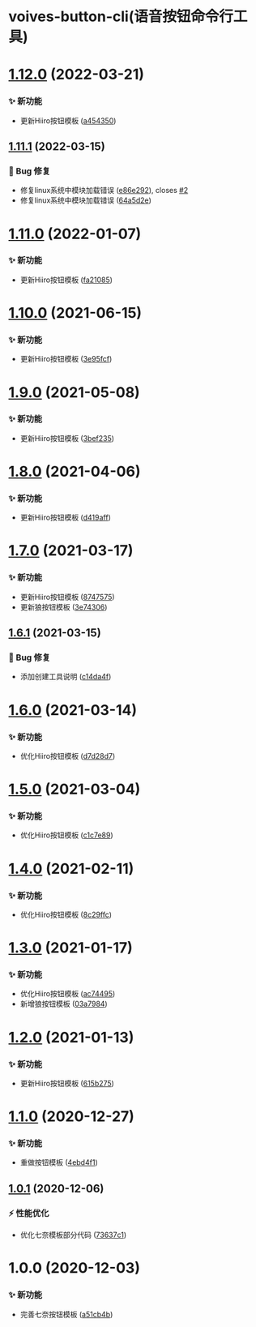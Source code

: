 # voives-button-cli(语音按钮命令行工具)

# [1.12.0](https://github.com/blacktunes/voices-button-cli/compare/v1.11.1...v1.12.0) (2022-03-21)


### ✨ 新功能

* 更新Hiiro按钮模板 ([a454350](https://github.com/blacktunes/voices-button-cli/commit/a454350))

## [1.11.1](https://github.com/blacktunes/voices-button-cli/compare/v1.11.0...v1.11.1) (2022-03-15)


### 🐛 Bug 修复

* 修复linux系统中模块加载错误 ([e86e292](https://github.com/blacktunes/voices-button-cli/commit/e86e292)), closes [#2](https://github.com/blacktunes/voices-button-cli/issues/2)
* 修复linux系统中模块加载错误 ([64a5d2e](https://github.com/blacktunes/voices-button-cli/commit/64a5d2e))

# [1.11.0](https://github.com/blacktunes/voices-button-cli/compare/v1.10.0...v1.11.0) (2022-01-07)


### ✨ 新功能

* 更新Hiiro按钮模板 ([fa21085](https://github.com/blacktunes/voices-button-cli/commit/fa21085))

# [1.10.0](https://github.com/blacktunes/voices-button-cli/compare/v1.9.0...v1.10.0) (2021-06-15)


### ✨ 新功能

* 更新Hiiro按钮模板 ([3e95fcf](https://github.com/blacktunes/voices-button-cli/commit/3e95fcf))

# [1.9.0](https://github.com/blacktunes/voices-button-cli/compare/v1.8.0...v1.9.0) (2021-05-08)


### ✨ 新功能

* 更新Hiiro按钮模板 ([3bef235](https://github.com/blacktunes/voices-button-cli/commit/3bef235))

# [1.8.0](https://github.com/blacktunes/voices-button-cli/compare/v1.7.0...v1.8.0) (2021-04-06)


### ✨ 新功能

* 更新Hiiro按钮模板 ([d419aff](https://github.com/blacktunes/voices-button-cli/commit/d419aff))

# [1.7.0](https://github.com/blacktunes/voices-button-cli/compare/v1.6.1...v1.7.0) (2021-03-17)


### ✨ 新功能

* 更新Hiiro按钮模板 ([8747575](https://github.com/blacktunes/voices-button-cli/commit/8747575))
* 更新狼按钮模板 ([3e74306](https://github.com/blacktunes/voices-button-cli/commit/3e74306))

## [1.6.1](https://github.com/blacktunes/voices-button-cli/compare/v1.6.0...v1.6.1) (2021-03-15)


### 🐛 Bug 修复

* 添加创建工具说明 ([c14da4f](https://github.com/blacktunes/voices-button-cli/commit/c14da4f))

# [1.6.0](https://github.com/blacktunes/voices-button-cli/compare/v1.5.0...v1.6.0) (2021-03-14)


### ✨ 新功能

* 优化Hiiro按钮模板 ([d7d28d7](https://github.com/blacktunes/voices-button-cli/commit/d7d28d7))

# [1.5.0](https://github.com/blacktunes/voices-button-cli/compare/v1.4.0...v1.5.0) (2021-03-04)


### ✨ 新功能

* 优化Hiiro按钮模板 ([c1c7e89](https://github.com/blacktunes/voices-button-cli/commit/c1c7e89))

# [1.4.0](https://github.com/blacktunes/voices-button-cli/compare/v1.3.0...v1.4.0) (2021-02-11)


### ✨ 新功能

* 优化Hiiro按钮模板 ([8c29ffc](https://github.com/blacktunes/voices-button-cli/commit/8c29ffc))

# [1.3.0](https://github.com/blacktunes/voices-button-cli/compare/v1.2.0...v1.3.0) (2021-01-17)


### ✨ 新功能

* 优化Hiiro按钮模板 ([ac74495](https://github.com/blacktunes/voices-button-cli/commit/ac74495))
* 新增狼按钮模板 ([03a7984](https://github.com/blacktunes/voices-button-cli/commit/03a7984))

# [1.2.0](https://github.com/blacktunes/voices-button-cli/compare/v1.1.0...v1.2.0) (2021-01-13)


### ✨ 新功能

* 更新Hiiro按钮模板 ([615b275](https://github.com/blacktunes/voices-button-cli/commit/615b275))

# [1.1.0](https://github.com/blacktunes/voices-button-cli/compare/v1.0.1...v1.1.0) (2020-12-27)


### ✨ 新功能

* 重做按钮模板 ([4ebd4f1](https://github.com/blacktunes/voices-button-cli/commit/4ebd4f1))

## [1.0.1](https://github.com/blacktunes/voices-button-cli/compare/v1.0.0...v1.0.1) (2020-12-06)


### ⚡ 性能优化

* 优化七奈模板部分代码 ([73637c1](https://github.com/blacktunes/voices-button-cli/commit/73637c1))

# 1.0.0 (2020-12-03)


### ✨ 新功能

* 完善七奈按钮模板 ([a51cb4b](https://github.com/blacktunes/voices-button-cli/commit/a51cb4b))
